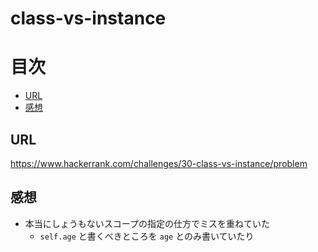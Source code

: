 # class-vs-instance

# 目次

<!-- @import "[TOC]" {cmd="toc" depthFrom=2 depthTo=6 orderedList=false} -->
<!-- code_chunk_output -->

- [URL](#url)
- [感想](#感想)

<!-- /code_chunk_output -->

## URL

https://www.hackerrank.com/challenges/30-class-vs-instance/problem


## 感想

- 本当にしょうもないスコープの指定の仕方でミスを重ねていた
    - `self.age` と書くべきところを `age` とのみ書いていたり
